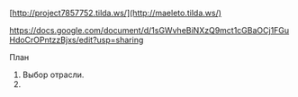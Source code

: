 [http://project7857752.tilda.ws/](http://maeleto.tilda.ws/)

https://docs.google.com/document/d/1sGWvheBiNXzQ9mct1cGBaOCj1FGuHdoCrOPntzzBjxs/edit?usp=sharing

План
1. Выбор отрасли.
2. 
